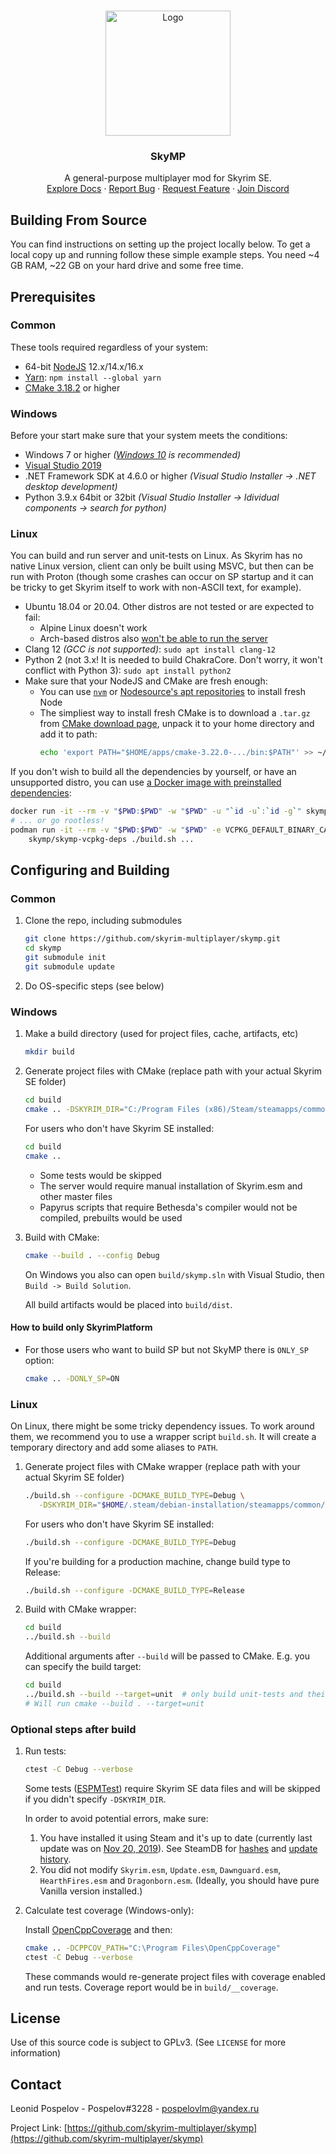 <!-- PROJECT LOGO -->
<br />
<p align="center">
  <a href="https://skymp.io">
    <img src="skymp.jpg" alt="Logo" width="200" height="200">
  </a>
  <h3 align="center">SkyMP</h3>

  <p align="center">
    A general-purpose multiplayer mod for Skyrim SE.
    <br>
    <a href="https://github.com/skyrim-multiplayer/skymp/tree/main/docs">Explore Docs</a>
    ·
    <a href="https://github.com/skyrim-multiplayer/skymp/issues">Report Bug</a>
    ·
    <a href="https://github.com/skyrim-multiplayer/skymp/issues">Request Feature</a>
    ·
    <a href="https://discord.gg/k39uQ9Yudt">Join Discord</a>
  </p>
</p>

## Building From Source

You can find instructions on setting up the project locally below. To get a local copy up and running follow these simple example steps. You need ~4 GB RAM, ~22 GB on your hard drive and some free time.

## Prerequisites

### Common

These tools required regardless of your system:

- 64-bit [NodeJS](https://nodejs.org/en/download/) 12.x/14.x/16.x
- [Yarn](https://yarnpkg.com/getting-started/install): `npm install --global yarn`
- [CMake 3.18.2](https://cmake.org/download/) or higher

### Windows

Before your start make sure that your system meets the conditions:

- Windows 7 or higher _([Windows 10](https://www.microsoft.com/en-us/software-download/windows10) is recommended)_
- [Visual Studio 2019](https://visualstudio.microsoft.com/downloads/)
- .NET Framework SDK at 4.6.0 or higher _(Visual Studio Installer -> .NET desktop development)_
- Python 3.9.x 64bit or 32bit _(Visual Studio Installer -> Idividual components -> search for python)_

### Linux

You can build and run server and unit-tests on Linux.
As Skyrim has no native Linux version, client can only be built using MSVC,
but then can be run with Proton (though some crashes can occur on SP startup
and it can be tricky to get Skyrim itself to work with non-ASCII text, for example).

- Ubuntu 18.04 or 20.04. Other distros are not tested or are expected to fail:
  - Alpine Linux doesn't work
  - Arch-based distros also [won't be able to run the server](https://github.com/chakra-core/ChakraCore/issues/6613)
- Clang 12 _(GCC is not supported)_: `sudo apt install clang-12`
- Python 2 (not 3.x! It is needed to build ChakraCore. Don't worry, it won't conflict with Python 3):
  `sudo apt install python2`
- Make sure that your NodeJS and CMake are fresh enough:
  - You can use [`nvm`](https://github.com/nvm-sh/nvm) or [Nodesource's apt repositories](https://github.com/nodesource/distributions) to install fresh Node
  - The simpliest way to install fresh CMake is to download a `.tar.gz` from [CMake download page](https://cmake.org/download/),
    unpack it to your home directory and add it to path:
    ```sh
    echo 'export PATH="$HOME/apps/cmake-3.22.0-.../bin:$PATH"' >> ~/.bashrc
    ```

If you don't wish to build all the dependencies by yourself, or have an unsupported distro,
you can use [a Docker image with preinstalled dependencies](https://hub.docker.com/r/skymp/skymp-vcpkg-deps):

```sh
docker run -it --rm -v "$PWD:$PWD" -w "$PWD" -u "`id -u`:`id -g`" skymp/skymp-vcpkg-deps ./build.sh ...
# ... or go rootless!
podman run -it --rm -v "$PWD:$PWD" -w "$PWD" -e VCPKG_DEFAULT_BINARY_CACHE=/home/skymp/.cache/vcpkg/archives \
    skymp/skymp-vcpkg-deps ./build.sh ...
```

## Configuring and Building

### Common

1. Clone the repo, including submodules

   ```sh
   git clone https://github.com/skyrim-multiplayer/skymp.git
   cd skymp
   git submodule init
   git submodule update
   ```

2. Do OS-specific steps (see below)

### Windows

1. Make a build directory (used for project files, cache, artifacts, etc)
   ```sh
   mkdir build
   ```
2. Generate project files with CMake (replace path with your actual Skyrim SE folder)

   ```sh
   cd build
   cmake .. -DSKYRIM_DIR="C:/Program Files (x86)/Steam/steamapps/common/Skyrim Special Edition"
   ```

   For users who don't have Skyrim SE installed:

   ```sh
   cd build
   cmake ..
   ```

   - Some tests would be skipped
   - The server would require manual installation of Skyrim.esm and other master files
   - Papyrus scripts that require Bethesda's compiler would not be compiled, prebuilts would be used

3. Build with CMake:

   ```sh
   cmake --build . --config Debug
   ```

   On Windows you also can open `build/skymp.sln` with Visual Studio, then `Build -> Build Solution`.

   All build artifacts would be placed into `build/dist`.

#### How to build only SkyrimPlatform

- For those users who want to build SP but not SkyMP there is `ONLY_SP` option:

  ```sh
  cmake .. -DONLY_SP=ON
  ```

### Linux

On Linux, there might be some tricky dependency issues. To work around them,
we recommend you to use a wrapper script `build.sh`. It will create a temporary
directory and add some aliases to `PATH`.

1. Generate project files with CMake wrapper (replace path with your actual Skyrim SE folder)

   ```sh
   ./build.sh --configure -DCMAKE_BUILD_TYPE=Debug \
      -DSKYRIM_DIR="$HOME/.steam/debian-installation/steamapps/common/Skyrim Special Edition"
   ```

   For users who don't have Skyrim SE installed:

   ```sh
   ./build.sh --configure -DCMAKE_BUILD_TYPE=Debug
   ```

   If you're building for a production machine, change build type to Release:

   ```sh
   ./build.sh --configure -DCMAKE_BUILD_TYPE=Release
   ```

2. Build with CMake wrapper:
   ```sh
   cd build
   ../build.sh --build
   ```
   Additional arguments after `--build` will be passed to CMake. E.g. you can specify the build target:
   ```sh
   cd build
   ../build.sh --build --target=unit  # only build unit-tests and their dependencies
   # Will run cmake --build . --target=unit
   ```

### Optional steps after build

1. Run tests:

   ```sh
   ctest -C Debug --verbose
   ```

   Some tests ([ESPMTest](https://github.com/skyrim-multiplayer/skymp/blob/main/skymp5-server/cpp/unit/EspmTest.cpp)) require Skyrim SE data files and will be skipped if you didn't specify `-DSKYRIM_DIR`.

   In order to avoid potential errors, make sure:

   1. You have installed it using Steam and it's up to date (currently last update was on [Nov 20, 2019](https://steamdb.info/depot/489832/history/?changeid=M:8702665189575304780)). See SteamDB for [hashes](https://steamdb.info/depot/489832/?show_hashes) and [update history](https://steamdb.info/depot/489832/history/).
   2. You did not modify `Skyrim.esm`, `Update.esm`, `Dawnguard.esm`, `HearthFires.esm` and `Dragonborn.esm`. (Ideally, you should have pure Vanilla version installed.)

2. Calculate test coverage (Windows-only):

   Install [OpenCppCoverage](https://github.com/OpenCppCoverage/OpenCppCoverage/releases) and then:

   ```sh
   cmake .. -DCPPCOV_PATH="C:\Program Files\OpenCppCoverage"
   ctest -C Debug --verbose
   ```

   These commands would re-generate project files with coverage enabled and run tests. Coverage report would be in `build/__coverage`.

## License

Use of this source code is subject to GPLv3. (See `LICENSE` for more information)

<!-- CONTACT -->

## Contact

Leonid Pospelov - Pospelov#3228 - pospelovlm@yandex.ru

Project Link: [https://github.com/skyrim-multiplayer/skymp](https://github.com/skyrim-multiplayer/skymp)
